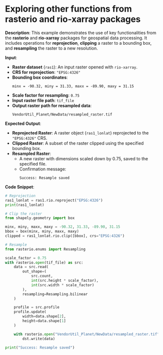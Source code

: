 # Exploring other functions from rasterio and rio-xarray packages

**Description**:
This example demonstrates the use of key functionalities from the **rasterio** and **rio-xarray** packages for geospatial data processing. It includes operations for **reprojection**, **clipping** a raster to a bounding box, and **resampling** the raster to a new resolution.

**Input**: 
- **Raster dataset** (`ras1`): An input raster opened with `rio-xarray`.  
- **CRS for reprojection**: `"EPSG:4326"`  
- **Bounding box coordinates**:  
  ```text
  minx = -90.32, miny = 31.33, maxx = -89.90, maxy = 31.15
  ```  
- **Scale factor for resampling**: `0.75`  
- **Input raster file path**: `tif_file`  
- **Output raster path for resampled data**:  
  ```
  VendorUtil_Planet/NewData/resampled_raster.tif
  ```

**Expected Output**: 
- **Reprojected Raster**: A raster object (`ras1_lonlat`) reprojected to the `"EPSG:4326"` CRS.  
- **Clipped Raster**: A subset of the raster clipped using the specified bounding box.  
- **Resampled Raster**:  
  - A new raster with dimensions scaled down by 0.75, saved to the specified file.  
  - Confirmation message:  
    ```
    Success: Resample saved
    ```


**Code Snippet**:

```python
# Reprojection
ras1_lonlat = ras1.rio.reproject("EPSG:4326")
print(ras1_lonlat)

# Clip the raster
from shapely.geometry import box

minx, miny, maxx, maxy = -90.32, 31.33, -89.90, 31.15
bbox = box(minx, miny, maxx, maxy)
clipped = ras1_lonlat.rio.clip([bbox], crs="EPSG:4326")

# Resample
from rasterio.enums import Resampling

scale_factor = 0.75
with rasterio.open(tif_file) as src:
    data = src.read(
        out_shape=(
            src.count,
            int(src.height * scale_factor),
            int(src.width * scale_factor)
        ),
        resampling=Resampling.bilinear
    )

    profile = src.profile
    profile.update(
        width=data.shape[2],
        height=data.shape[1]
    )

    with rasterio.open("VendorUtil_Planet/NewData/resampled_raster.tif", "w", **profile) as dst:
        dst.write(data)

print("Success: Resample saved")
